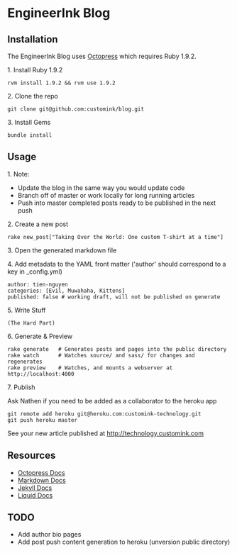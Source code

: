 EngineerInk Blog
=========================

## Installation

The EngineerInk Blog uses [Octopress](http://octopress.org/) which requires Ruby 1.9.2.

1\. Install Ruby 1.9.2

    rvm install 1.9.2 && rvm use 1.9.2


2\. Clone the repo

    git clone git@github.com:customink/blog.git


3\. Install Gems

    bundle install


## Usage

1\. Note:

* Update the blog in the same way you would update code
* Branch off of master or work locally for long running articles
* Push into master completed posts ready to be published in the next push

2\. Create a new post

    rake new_post["Taking Over the World: One custom T-shirt at a time"]

3\. Open the generated markdown file
      
4\. Add metadata to the YAML front matter ('author' should correspond to a key in _config.yml)

    author: tien-nguyen
    categories: [Evil, Muwahaha, Kittens]
    published: false # working draft, will not be published on generate

5\. Write Stuff
    
    (The Hard Part)

6\. Generate & Preview

    rake generate   # Generates posts and pages into the public directory
    rake watch      # Watches source/ and sass/ for changes and regenerates
    rake preview    # Watches, and mounts a webserver at http://localhost:4000

7\. Publish

Ask Nathen if you need to be added as a collaborator to the heroku app

    git remote add heroku git@heroku.com:customink-technology.git
    git push heroku master

See your new article published at http://technology.customink.com

## Resources
* [Octopress Docs](http://octopress.org/docs)
* [Markdown Docs](http://daringfireball.net/projects/markdown/)
* [Jekyll Docs](https://github.com/mojombo/jekyll/wiki/template-data)
* [Liquid Docs](https://github.com/Shopify/liquid/wiki/Liquid-for-Designers)

## TODO
* Add author bio pages
* Add post push content generation to heroku (unversion public directory)